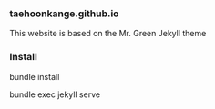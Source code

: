 ### taehoonkange.github.io
This website is based on the Mr. Green Jekyll theme


### Install

bundle install   

bundle exec jekyll serve